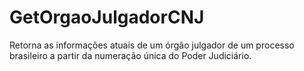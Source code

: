 # GetOrgaoJulgadorCNJ
Retorna as informações atuais de um órgão julgador de um processo brasileiro a partir da numeração única do Poder Judiciário.
